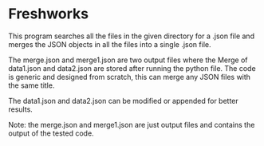 # Freshworks
This program searches all the files in the given directory for a .json file and merges the JSON objects in all the files into a single .json file.

The merge.json and merge1.json are two output files where the Merge of data1.json and data2.json are stored after running the python file.
The code is generic and designed from scratch, this can merge any JSON files with the same title.

The data1.json and data2.json can be modified or appended for better results.

Note: the merge.json and merge1.json are just output files and contains the output of the tested code.
